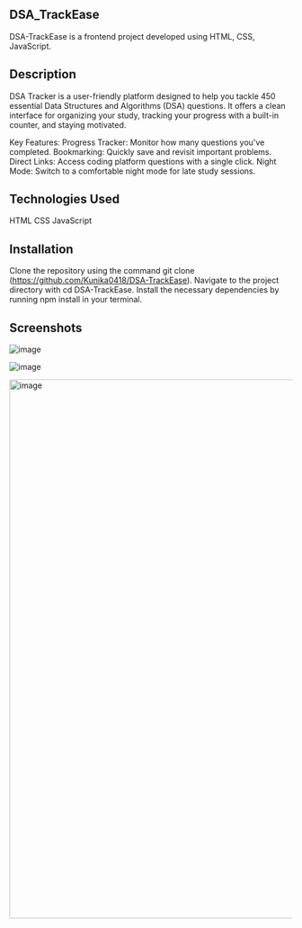 ## DSA_TrackEase

DSA-TrackEase is a frontend project developed using HTML, CSS, JavaScript.


## Description

DSA Tracker is a user-friendly platform designed to help you tackle 450 essential Data Structures and Algorithms (DSA) questions. It offers a clean interface for organizing your study, tracking your progress with a built-in counter, and staying motivated.

Key Features:
Progress Tracker: Monitor how many questions you've completed.
Bookmarking: Quickly save and revisit important problems.
Direct Links: Access coding platform questions with a single click.
Night Mode: Switch to a comfortable night mode for late study sessions.


## Technologies Used

HTML
CSS
JavaScript

## Installation

Clone the repository using the command git clone (https://github.com/Kunika0418/DSA-TrackEase).
Navigate to the project directory with cd DSA-TrackEase.
Install the necessary dependencies by running npm install in your terminal.

## Screenshots
![image](https://github.com/user-attachments/assets/d529c27b-7b63-4d4d-897c-3f4576e648a1)

![image](https://github.com/user-attachments/assets/009c2056-6c3d-413c-9b42-ac125181dec5)

<img width="958" alt="image" src="https://github.com/user-attachments/assets/b474276a-b80a-418d-8a22-a7c7131e2cd9">


